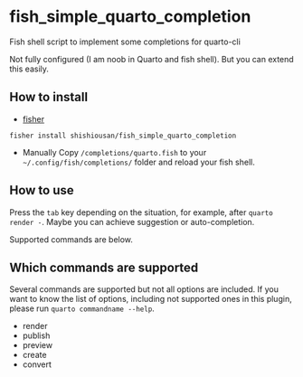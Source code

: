 # fish_simple_quarto_completion

Fish shell script to implement some completions for quarto-cli

Not fully configured (I am noob in Quarto and fish shell).
But you can extend this easily.

## How to install

- [fisher](https://github.com/jorgebucaran/fisher)

```shell
fisher install shishiousan/fish_simple_quarto_completion
```

- Manually
  Copy `/completions/quarto.fish` to your `~/.config/fish/completions/` folder and reload your fish shell.

## How to use

Press the `tab` key depending on the situation, for example,
after `quarto render -`.
Maybe you can achieve suggestion or auto-completion.

Supported commands are below.

## Which commands are supported

Several commands are supported
but not all options are included.
If you want to know the list of options, including not supported ones in this plugin,
please run `quarto commandname --help`.

- render
- publish
- preview
- create
- convert
